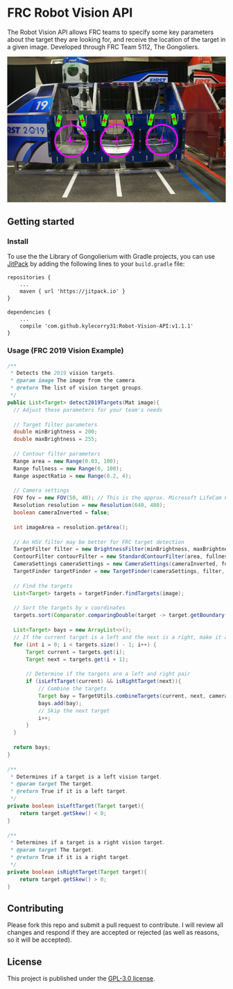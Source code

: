 # FRC Robot Vision API
The Robot Vision API allows FRC teams to specify some key parameters about the target they are looking for, and receive the location of the target in a given image. Developed through FRC Team 5112, The Gongoliers.

![2019 Vision Example](2019-vision-example.jpg)

## Getting started

### Install
To use the the Library of Gongolierium with Gradle projects, you can use [JitPack](https://jitpack.io/) by adding the following lines to your `build.gradle` file:

```Gradle
repositories {
    ...
    maven { url 'https://jitpack.io' }
}

dependencies {
    ...
    compile 'com.github.kylecorry31:Robot-Vision-API:v1.1.1'
}
```


### Usage (FRC 2019 Vision Example)
```Java
/**
 * Detects the 2019 vision targets.
 * @param image The image from the camera.
 * @return The list of vision target groups.
 */
public List<Target> detect2019Targets(Mat image){
  // Adjust these parameters for your team's needs

  // Target filter parameters
  double minBrightness = 200;
  double maxBrightness = 255;

  // Contour filter parameters
  Range area = new Range(0.03, 100);
  Range fullness = new Range(0, 100);
  Range aspectRatio = new Range(0.2, 4);

  // Camera settings
  FOV fov = new FOV(50, 40); // This is the approx. Microsoft LifeCam FOV
  Resolution resolution = new Resolution(640, 480);
  boolean cameraInverted = false;

  int imageArea = resolution.getArea();

  // An HSV filter may be better for FRC target detection
  TargetFilter filter = new BrightnessFilter(minBrightness, maxBrightness);
  ContourFilter contourFilter = new StandardContourFilter(area, fullness, aspectRatio, imageArea);
  CameraSettings cameraSettings = new CameraSettings(cameraInverted, fov, resolution);
  TargetFinder targetFinder = new TargetFinder(cameraSettings, filter, contourFilter, TargetGrouping.SINGLE);

  // Find the targets
  List<Target> targets = targetFinder.findTargets(image);

  // Sort the targets by x coordinates
  targets.sort(Comparator.comparingDouble(target -> target.getBoundary().center.x));

  List<Target> bays = new ArrayList<>();
  // If the current target is a left and the next is a right, make it a pair
  for (int i = 0; i < targets.size() - 1; i++) {
      Target current = targets.get(i);
      Target next = targets.get(i + 1);

      // Determine if the targets are a left and right pair
      if (isLeftTarget(current) && isRightTarget(next)){
          // Combine the targets
          Target bay = TargetUtils.combineTargets(current, next, cameraSettings);
          bays.add(bay);
          // Skip the next target
          i++;
      }
  }

  return bays;
}

/**
 * Determines if a target is a left vision target.
 * @param target The target.
 * @return True if it is a left target.
 */
private boolean isLeftTarget(Target target){
    return target.getSkew() < 0;
}

/**
 * Determines if a target is a right vision target.
 * @param target The target.
 * @return True if it is a right target.
 */
private boolean isRightTarget(Target target){
    return target.getSkew() > 0;
}

```

## Contributing
Please fork this repo and submit a pull request to contribute. I will review all changes and respond if they are accepted or rejected (as well as reasons, so it will be accepted).

## License
This project is published under the [GPL-3.0 license](LICENSE).
